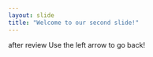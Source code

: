 ```yaml
---
layout: slide
title: "Welcome to our second slide!"
---
```

after review
Use the left arrow to go back!
